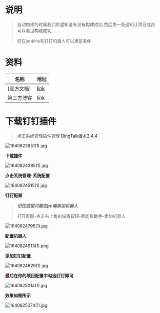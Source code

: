 # 说明

> 自动构建的时候我们希望知道有没有构建成功,然后发一条通知让项目成员可以看见构建成功,
>
> 好在jenkins有钉钉机器人可以满足条件

# 资料

| 名称       | 地址                                                         |
| ---------- | ------------------------------------------------------------ |
| [官方文档] | [link](https://jenkinsci.github.io/dingtalk-plugin/guide/getting-started.html#%E6%9C%BA%E5%99%A8%E4%BA%BA%E9%85%8D%E7%BD%AE) |
| 第三方博客 | [link](https://www.jianshu.com/p/1a7ce33fc681)               |

# 下载钉钉插件

> 点击系统管理插件管理 [DingTalk版本2.4.4](https://plugins.jenkins.io/dingding-notifications)

![1640823951(1).jpg](https://s2.loli.net/2021/12/30/GFPim9MIcuwAKy1.png)

 **下载插件**

![1640824385(1).jpg](https://s2.loli.net/2021/12/30/zcLqUA3BmTbGdx5.png)

**点击系统管理-系统配置**

![1640824515(1).jpg](https://s2.loli.net/2021/12/30/X7gdCiUVpJnWYOf.png)



**钉钉配置**

> ***记住这里只能在pc端添加机器人***
>
> 打开群聊-点击右上角的设置按钮-智能群助手-添加机器人

![1640824795(1).jpg](https://s2.loli.net/2021/12/30/DWKGRkqVAOjFbXJ.png)

**配置机器人**

![1640824913(1).png](https://s2.loli.net/2021/12/30/ACMUk2OfucKbpj9.png)

**添加钉钉配置**

![1640824629(1).jpg](https://s2.loli.net/2021/12/30/QZbc8M4N7HApeIW.png)

**最后在你的项目配置中勾选钉钉即可**

![1640825014(1).jpg](https://s2.loli.net/2021/12/30/IUcAh465BwrZzoQ.png)

**效果如图所示**

![1640825074(1).jpg](https://s2.loli.net/2021/12/30/mwsEb48SUuH2qXj.png)